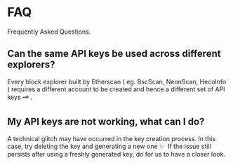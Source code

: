 # FAQ

Frequently Asked Questions.

## Can the same API keys be used across different explorers?

Every block explorer built by Etherscan ( eg. BscScan, NeonScan, HecoInfo ) requires a different account to be created and hence a different set of API keys 🗝 .

## My API keys are not working, what can I do?

A technical glitch may have occurred in the key creation process. In this case, try deleting the key and generating a new one ✨
​
If the issue still persists after using a freshly generated key, do  for us to have a closer look.